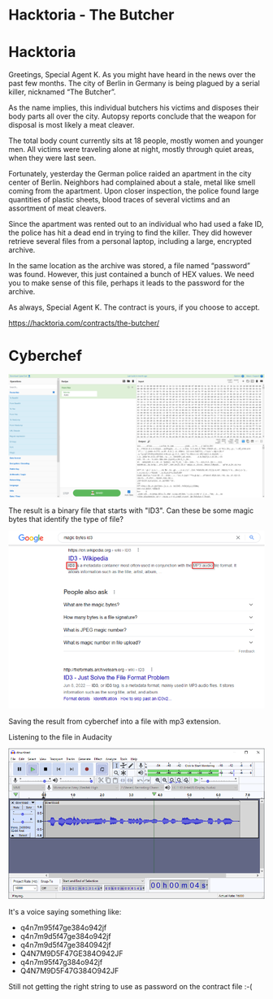 # Hacktoria - The Butcher

# Hacktoria

Greetings, Special Agent K. As you might have heard in the news over the past few months. The city of Berlin in Germany is being plagued by a serial killer, nicknamed “The Butcher”.

As the name implies, this individual butchers his victims and disposes their body parts all over the city. Autopsy reports conclude that the weapon for disposal is most likely a meat cleaver.

The total body count currently sits at 18 people, mostly women and younger men. All victims were traveling alone at night, mostly through quiet areas, when they were last seen.

Fortunately, yesterday the German police raided an apartment in the city center of Berlin. Neighbors had complained about a stale, metal like smell coming from the apartment. Upon closer inspection, the police found large quantities of plastic sheets, blood traces of several victims and an assortment of meat cleavers.

Since the apartment was rented out to an individual who had used a fake ID, the police has hit a dead end in trying to find the killer. They did however retrieve several files from a personal laptop, including a large, encrypted archive.

In the same location as the archive was stored, a file named “password” was found. However, this just contained a bunch of HEX values. We need you to make sense of this file, perhaps it leads to the password for the archive.

As always, Special Agent K. The contract is yours, if you choose to accept.

https://hacktoria.com/contracts/the-butcher/

[](../the_butcher/password-the-butcher.txt)

# Cyberchef

![](../the_butcher/images/image001.png)

The result is a binary file that starts with "ID3". Can these be some magic bytes that identify the type of file?

![](images/image002.png)

Saving the result from cyberchef into a file with mp3 extension.

[](the_butcher.mp3)

Listening to the file in Audacity

![](images/image003.png)

It's a voice saying something like: 
- q4n7m95f47ge384o942jf
- q4n7m9d5f47ge384o942jf
- q4n7m9d5f47ge3840942jf
- Q4N7M9D5F47GE384O942JF
- q4n7m95f47g384o942jf
- Q4N7M9D5F47G384O942JF

Still not getting the right string to use as password on the contract file :-(
